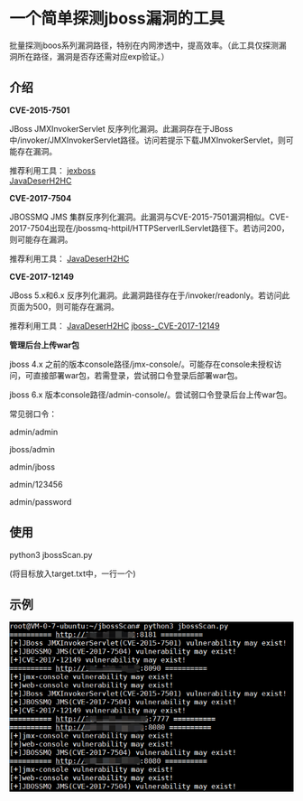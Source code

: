# 一个简单探测jboss漏洞的工具 #

批量探测jboos系列漏洞路径，特别在内网渗透中，提高效率。（此工具仅探测漏洞所在路径，漏洞是否存还需对应exp验证。）



## 介绍 ##

**CVE-2015-7501**

JBoss JMXInvokerServlet 反序列化漏洞。此漏洞存在于JBoss中/invoker/JMXInvokerServlet路径。访问若提示下载JMXInvokerServlet，则可能存在漏洞。

推荐利用工具：
[jexboss](https://github.com/joaomatosf/jexboss "jexboss")	
[JavaDeserH2HC](https://github.com/joaomatosf/JavaDeserH2HC "JavaDeserH2HC")

**CVE-2017-7504**

JBOSSMQ JMS 集群反序列化漏洞。此漏洞与CVE-2015-7501漏洞相似。CVE-2017-7504出现在/jbossmq-httpil/HTTPServerILServlet路径下。若访问200，则可能存在漏洞。

推荐利用工具：
[JavaDeserH2HC](https://github.com/joaomatosf/JavaDeserH2HC "JavaDeserH2HC")

**CVE-2017-12149**

JBoss 5.x和6.x 反序列化漏洞。此漏洞路径存在于/invoker/readonly。若访问此页面为500，则可能存在漏洞。

推荐利用工具：
[JavaDeserH2HC](https://github.com/joaomatosf/JavaDeserH2HC "JavaDeserH2HC")
[jboss-_CVE-2017-12149](https://github.com/yunxu1/jboss-_CVE-2017-12149 "jboss-_CVE-2017-12149")

**管理后台上传war包**

jboss 4.x 之前的版本console路径/jmx-console/。可能存在console未授权访问，可直接部署war包，若需登录，尝试弱口令登录后部署war包。

jboss 6.x 版本console路径/admin-console/。尝试弱口令登录后台上传war包。

常见弱口令：

admin/admin

jboss/admin

admin/jboss

admin/123456

admin/password



## 使用 ##

python3 jbossScan.py 

(将目标放入target.txt中，一行一个)


## 示例 ##

![](demo.png)

